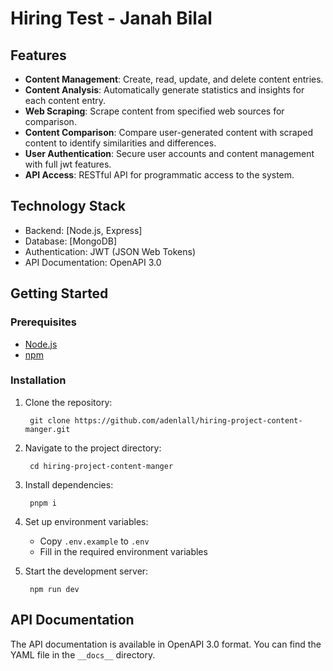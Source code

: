 # Hiring Test - Janah Bilal

## Features

- **Content Management**: Create, read, update, and delete content entries.
- **Content Analysis**: Automatically generate statistics and insights for each content entry.
- **Web Scraping**: Scrape content from specified web sources for comparison.
- **Content Comparison**: Compare user-generated content with scraped content to identify similarities and differences.
- **User Authentication**: Secure user accounts and content management with full jwt features.
- **API Access**: RESTful API for programmatic access to the system.

## Technology Stack

- Backend: [Node.js, Express]
- Database: [MongoDB]
- Authentication: JWT (JSON Web Tokens)
- API Documentation: OpenAPI 3.0

## Getting Started

### Prerequisites

- [Node.js](https://nodejs.org/)
- [npm](https://www.npmjs.com/)

### Installation

1. Clone the repository:

        git clone https://github.com/adenlall/hiring-project-content-manger.git

2. Navigate to the project directory:

        cd hiring-project-content-manger

3. Install dependencies:

        pnpm i

4. Set up environment variables:
    - Copy `.env.example` to `.env`
    - Fill in the required environment variables

5. Start the development server:

        npm run dev

## API Documentation

The API documentation is available in OpenAPI 3.0 format. You can find the YAML file in the `__docs__` directory.